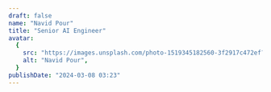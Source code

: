 ```yaml
---
draft: false
name: "Navid Pour"
title: "Senior AI Engineer"
avatar:
  {
    src: "https://images.unsplash.com/photo-1519345182560-3f2917c472ef?&fit=crop&w=280",
    alt: "Navid Pour",
  }
publishDate: "2024-03-08 03:23"
---
```

